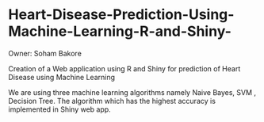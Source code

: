 # Heart-Disease-Prediction-Using-Machine-Learning-R-and-Shiny-
Owner: Soham Bakore




Creation of a Web application using R and Shiny for prediction of Heart Disease using Machine Learning

We are using three machine learning algorithms namely Naive Bayes, SVM , Decision Tree. The algorithm which has the highest accuracy is implemented in Shiny web app.
